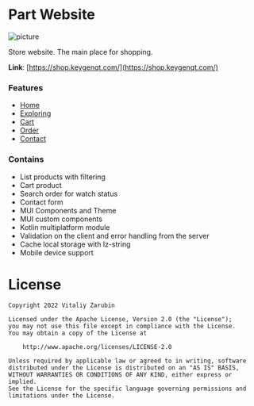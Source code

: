 Part Website
===================

![picture](https://keygenqt.github.io/km-shop/data/github-preview/preview-frontend.png)

Store website. The main place for shopping.

**Link**: [https://shop.keygenqt.com/](https://shop.keygenqt.com/)

### Features

* [Home](/km-shop/frontend/home/)
* [Exploring](/km-shop/frontend/exploring/)
* [Cart](/km-shop/frontend/cart/)
* [Order](/km-shop/frontend/order/)
* [Contact](/km-shop/frontend/contact/)

### Contains
* List products with filtering
* Cart product
* Search order for watch status
* Contact form
* MUI Components and Theme
* MUI custom components
* Kotlin multiplatform module
* Validation on the client and error handling from the server
* Cache local storage with lz-string
* Mobile device support

# License

```
Copyright 2022 Vitaliy Zarubin

Licensed under the Apache License, Version 2.0 (the "License");
you may not use this file except in compliance with the License.
You may obtain a copy of the License at

    http://www.apache.org/licenses/LICENSE-2.0

Unless required by applicable law or agreed to in writing, software
distributed under the License is distributed on an "AS IS" BASIS,
WITHOUT WARRANTIES OR CONDITIONS OF ANY KIND, either express or implied.
See the License for the specific language governing permissions and
limitations under the License.
```